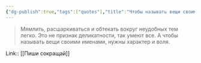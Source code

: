 ```yaml
---
{"dg-publish":true,"tags":["quotes"],"title":"Чтобы называть вещи своими именами, нужен характер","date":"2021-09-23T10:39:00+03:00","permalink":"/quotes/202109231039/","dgHomeLink":false,"dgPassFrontmatter":true}
---
```



> Мямлить, расшаркиваться и обтекать вокруг неудобных тем легко. Это не признак деликатности, так умеют все. А чтобы называть вещи своими именами, нужны характер и воля.

Link:: [[Пиши сокращай]]
